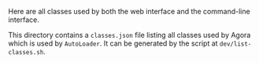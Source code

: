 Here are all classes used by both the web interface and the command-line interface.

This directory contains a `classes.json` file listing all classes used by Agora which is used by `AutoLoader`. It can be generated by the script at `dev/list-classes.sh`.
